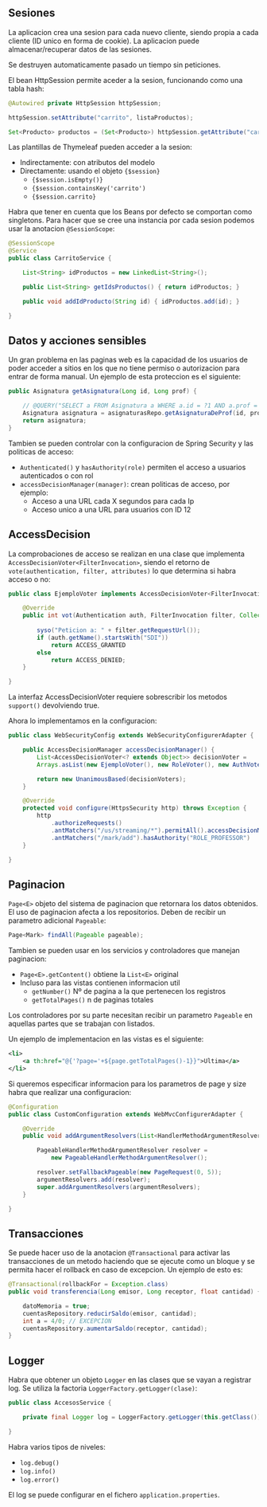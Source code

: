 ## Sesiones
La aplicacion crea una sesion para cada nuevo cliente, siendo propia a cada cliente (ID unico en forma de cookie). La aplicacion puede almacenar/recuperar datos de las sesiones.

Se destruyen automaticamente pasado un tiempo sin peticiones.

El bean HttpSession permite aceder a la sesion, funcionando como una tabla hash:
```java
@Autowired private HttpSession httpSession;

httpSession.setAttribute("carrito", listaProductos);

Set<Producto> productos = (Set<Producto>) httpSession.getAttribute("carrito");

```

Las plantillas de Thymeleaf pueden acceder a la sesion:
 - Indirectamente: con atributos del modelo
 - Directamente: usando el objeto `{$session}`
	 - `{$session.isEmpty()}`
	 - `{$session.containsKey('carrito')`
	 - `{$session.carrito}`

Habra que tener en cuenta que los Beans por defecto se comportan como singletons. Para hacer que se cree una instancia por cada sesion podemos usar la anotacion `@SessionScope`:
```java
@SessionScope
@Service
public class CarritoService {

	List<String> idProductos = new LinkedList<String>();

	public List<String> getIdsProductos() { return idProductos; }

	public void addIdProducto(String id) { idProductos.add(id); }

}
```


## Datos y acciones sensibles
Un gran problema en las paginas web es la capacidad de los usuarios de poder acceder a sitios en los que no tiene permiso o autorizacion para entrar de forma manual. Un ejemplo de esta proteccion es el siguiente:
```java
public Asignatura getAsignatura(Long id, Long prof) {

	// @QUERY("SELECT a FROM Asignatura a WHERE a.id = ?1 AND a.prof = ?2")
	Asignatura asignatura = asignaturasRepo.getAsignaturaDeProf(id, prof);
	return asignatura;
}
```

Tambien se pueden controlar con la configuracion de Spring Security y las politicas de acceso:
- `Authenticated()` y `hasAuthority(role)` permiten el acceso a usuarios autenticados o con rol
- `accessDecisionManager(manager)`: crean politicas de acceso, por ejemplo:
	- Acceso a una URL cada X segundos para cada Ip
	- Acceso unico a una URL para usuarios con ID 12

## AccessDecision
La comprobaciones de acceso se realizan en una clase que implementa `AccessDecisionVoter<FilterInvocation>`, siendo el retorno de `vote(authentication, filter, attributes)` lo que determina si habra acceso o no:
```java
public class EjemploVoter implements AccessDecisionVoter<FilterInvocation> {

	@Override
	public int vot(Authentication auth, FilterInvocation filter, Collection<ConfigAttribute< attributes) {
	
		syso("Peticion a: " + filter.getRequestUrl());
		if (auth.getName().startsWith("SDI"))
			return ACCESS_GRANTED
		else 
			return ACCESS_DENIED;
	}

}
```

La interfaz AccessDecisionVoter requiere sobrescribir los metodos `support()` devolviendo true.

Ahora lo implementamos en la configuracion:
```java
public class WebSecurityConfig extends WebSecurityConfigurerAdapter {

	public AccessDecisionManager accessDecisionManager() {
		List<AccessDecisionVoter<? extends Object>> decisionVoter =
		Arrays.asList(new EjemploVoter(), new RoleVoter(), new AuthVoter());

		return new UnanimousBased(decisionVoters);
	}

	@Override
	protected void configure(HttpsSecurity http) throws Exception {
		http
			.authorizeRequests()
			.antMatchers("/us/streaming/*").permitAll().accessDecisionManager(accessDecisionManager())
			.antMatchers("/mark/add").hasAuthority("ROLE_PROFESSOR")
	}

}
```


## Paginacion
`Page<E>` objeto del sistema de paginacion que retornara los datos obtenidos. El uso de paginacion afecta a los repositorios. Deben de recibir un parametro adicional `Pageable`:
```java
Page<Mark> findAll(Pageable pageable);
```

Tambien se pueden usar en los servicios y controladores que manejan paginacion:
- `Page<E>.getContent()` obtiene la `List<E>` original
- Incluso para las vistas contienen informacion util
	- `getNumber()` Nº de pagina a la que pertenecen los registros
	- `getTotalPages()` n de paginas totales

Los controladores por su parte necesitan recibir un parametro `Pageable` en aquellas partes que se trabajan con listados.

Un ejemplo de implementacion en las vistas es el siguiente:
```xml
<li>
	<a th:href="@{'?page='+${page.getTotalPages()-1}}">Ultima</a>
</li>
```

Si queremos especificar informacion para los parametros de page y size habra que realizar una configuracion:
```java
@Configuration
public class CustomConfiguration extends WebMvcConfigurerAdapter {

	@Override
	public void addArgumentResolvers(List<HandlerMethodArgumentResolver> arg) {

		PageableHandlerMethodArgumentResolver resolver =
			new PageableHandlerMethodArgumentResolver();

		resolver.setFallbackPageable(new PageRequest(0, 5));
		argumentResolvers.add(resolver);
		super.addArgumentResolvers(argumentResolvers);
	}

}
```


## Transacciones
Se puede hacer uso de la anotacion `@Transactional` para activar las transacciones de un metodo haciendo que se ejecute como un bloque y se permita hacer el rollback en caso de excepcion. Un ejemplo de esto es:
```java
@Transactional(rollbackFor = Exception.class)
public void transferencia(Long emisor, Long receptor, float cantidad) {

	datoMemoria = true;
	cuentasRepository.reducirSaldo(emisor, cantidad);
	int a = 4/0; // EXCEPCION
	cuentasRepository.aumentarSaldo(receptor, cantidad);
}
```


## Logger
Habra que obtener un objeto `Logger` en las clases que se vayan a registrar log. Se utiliza la factoria `LoggerFactory.getLogger(clase)`:
```java
public class AccesosService {

	private final Logger log = LoggerFactory.getLogger(this.getClass());

}
```

Habra varios tipos de niveles:
- `log.debug()`
- `log.info()`
- `log.error()`

El log se puede configurar en el fichero `application.properties`.